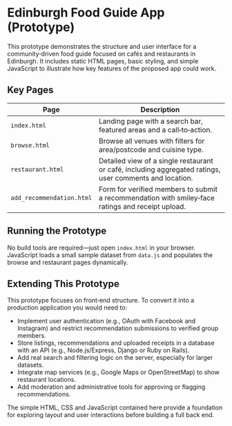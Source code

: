 # Edinburgh Food Guide App (Prototype)

This prototype demonstrates the structure and user interface for a community‑driven food guide focused on cafés and restaurants in Edinburgh.  It includes static HTML pages, basic styling, and simple JavaScript to illustrate how key features of the proposed app could work.

## Key Pages

| Page | Description |
| --- | --- |
| `index.html` | Landing page with a search bar, featured areas and a call‑to‑action. |
| `browse.html` | Browse all venues with filters for area/postcode and cuisine type. |
| `restaurant.html` | Detailed view of a single restaurant or café, including aggregated ratings, user comments and location. |
| `add_recommendation.html` | Form for verified members to submit a recommendation with smiley‑face ratings and receipt upload. |

## Running the Prototype

No build tools are required—just open `index.html` in your browser.  JavaScript loads a small sample dataset from `data.js` and populates the browse and restaurant pages dynamically.

## Extending This Prototype

This prototype focuses on front‑end structure.  To convert it into a production application you would need to:

* Implement user authentication (e.g., OAuth with Facebook and Instagram) and restrict recommendation submissions to verified group members.
* Store listings, recommendations and uploaded receipts in a database with an API (e.g., Node.js/Express, Django or Ruby on Rails).
* Add real search and filtering logic on the server, especially for larger datasets.
* Integrate map services (e.g., Google Maps or OpenStreetMap) to show restaurant locations.
* Add moderation and administrative tools for approving or flagging recommendations.

The simple HTML, CSS and JavaScript contained here provide a foundation for exploring layout and user interactions before building a full back end.